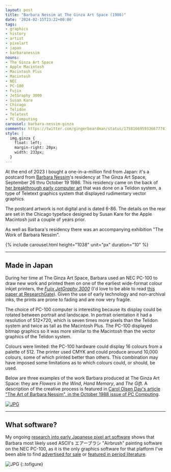 ```yaml
---
layout: post
title: "Barbara Nessim at The Ginza Art Space (1986)"
date: '2024-02-15T23:22+00:00'
tags:
- graphics
- history
- artist
- pixelart
- japan
- barbaranessim
nouns:
- The Ginza Art Space
- Apple Macintosh
- Macintosh Plus
- Macintosh
- NEC
- PC-100
- Fujix
- JetGraphy 3000
- Susan Kare
- Chicago
- Telidon
- Teletext
- PC Computing
carousel: barbara-nessim-ginza
comments: https://twitter.com/gingerbeardman/status/1758166959336677741
style: |
  img.ginza {
    float: left;
    margin-right: 20px;
    width: 233px;
  }
---
```


At the end of 2023 I bought a one-in-a-million find from Japan: it's a postcard from [Barbara Nessim](/2023/11/09/early-computer-art-by-barbara-nessim/)'s residency at The Ginza Art Space, September 26 thru October 19 1986. This residency came on the back of [her breakthrough early computer art](/2023/11/09/early-computer-art-by-barbara-nessim/) that was done on a Telidon system, a type of Teletext graphics system that displayed rudimentary vector graphics.

The postcard artwork is not digital and is dated 6-86. The details on the rear are set in the Chicago typeface designed by Susan Kare for the Apple Macintosh just a couple of years prior.

As well as Barbara's residency there was an accompanying exhibition "The Work of Barbara Nessim".

<div style="width:740px;margin:0 auto;">

{% include carousel.html height="1038" unit="px" duration="10" %}

</div>

----

## Made in Japan

During her time at The Ginza Art Space, Barbara used an NEC PC-100 to draw new work and printed them on one of the earliest wide-format colour inkjet printers, the [*Fujix JetGraphy 3000*](https://www.jstage.jst.go.jp/article/isjepj/24/4/24_278/_pdf/-char/ja) (I'd love to be able to read [this paper at ResearchGate](https://www.researchgate.net/publication/294487702)). Given the use of early technology and non-archival inks, the prints are prone to fading and are now very fragile.

The choice of PC-100 computer is interesting because its display could be rotated between portrait and landscape. In portrait orientation it had a resolution of 512×720, which is seven times more pixels than the Telidon system and twice as tall as the Macintosh Plus. The PC-100 displayed bitmap graphics so it was more similar to the Macintosh than the vector graphics of the Telidon system.

Colours were limited: the PC-100 hardware could display 16 colours from a palette of 512. The printer used CMYK and could produce around 10,000 colours, some of which printed better than others. This combination may have imposed some limitations as to which colours could, or should, be used.

Below are three examples of the work Barbara produced at The Ginza Art Space: they are *Flowers in the Wind*, *Hand Memory*, and *The Gift*. A description of the creative process is featured in [Carol Olsen Day's article "The Art of Barbara Nessim", in the October 1988 issue of PC Computing](https://archive.org/details/PC_Computing_1988_10/page/n101/mode/2up).

[![JPG](https://cdn.gingerbeardman.com/images/posts/barbara-nessim-ginza-1986-03.png)](https://twitter.com/gingerbeardman/status/1758166965330272503)

----

## What software?

My ongoing [research into early Japanese pixel art software](/2023/10/21/list-of-vintage-japanese-pixel-dot-art-software/) shows that Barbara most likely used ASCII's エアーブラシ "Airbrush" painting software on the NEC PC-100, as it is the only graphics software for that platform I've been able to find [advertised for sale](https://archive.org/details/login-april-1984/LOGiN%20-%20April%201984/page/n242/mode/2up) or [featured in period literature](https://archive.org/details/login-june-1984/LOGiN%20-%20June%201984/page/n113/mode/2up).

![JPG](https://cdn.gingerbeardman.com/images/posts/barbara-nessim-ginza-1986-04.jpg "LOGiN magazine, June 1984, page 117: Tachibana Hajime's CHG article mentions Airbrush")
{:.tofigure}
